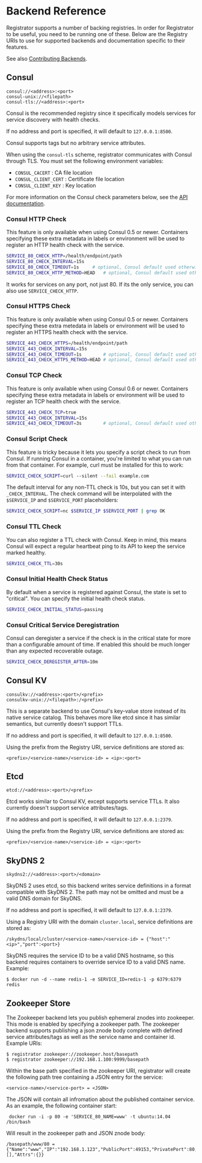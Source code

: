 # Backend Reference

Registrator supports a number of backing registries. In order for Registrator to
be useful, you need to be running one of these. Below are the Registry URIs to
use for supported backends and documentation specific to their features.

See also [Contributing Backends](../dev/backends.md).

## Consul

	consul://<address>:<port>
	consul-unix://<filepath>
	consul-tls://<address>:<port>

Consul is the recommended registry since it specifically models services for
service discovery with health checks.

If no address and port is specified, it will default to `127.0.0.1:8500`.

Consul supports tags but no arbitrary service attributes.

When using the `consul-tls` scheme, registrator communicates with Consul through TLS. You must set the following environment variables:
 * `CONSUL_CACERT` : CA file location
 * `CONSUL_CLIENT_CERT` : Certificate file location
 * `CONSUL_CLIENT_KEY` : Key location

For more information on the Consul check parameters below, see the [API documentation](https://www.consul.io/api/agent/check.html#register-check).

### Consul HTTP Check

This feature is only available when using Consul 0.5 or newer. Containers
specifying these extra metadata in labels or environment will be used to
register an HTTP health check with the service.

```bash
SERVICE_80_CHECK_HTTP=/health/endpoint/path
SERVICE_80_CHECK_INTERVAL=15s
SERVICE_80_CHECK_TIMEOUT=1s		# optional, Consul default used otherwise
SERVICE_80_CHECK_HTTP_METHOD=HEAD	# optional, Consul default used otherwise
```

It works for services on any port, not just 80. If its the only service,
you can also use `SERVICE_CHECK_HTTP`.

### Consul HTTPS Check

This feature is only available when using Consul 0.5 or newer. Containers
specifying these extra metedata in labels or environment will be used to
register an HTTPS health check with the service.

```bash
SERVICE_443_CHECK_HTTPS=/health/endpoint/path
SERVICE_443_CHECK_INTERVAL=15s
SERVICE_443_CHECK_TIMEOUT=1s		# optional, Consul default used otherwise
SERVICE_443_CHECK_HTTPS_METHOD=HEAD	# optional, Consul default used otherwise
```

### Consul TCP Check

This feature is only available when using Consul 0.6 or newer. Containers
specifying these extra metadata in labels or environment will be used to
register an TCP health check with the service.

```bash
SERVICE_443_CHECK_TCP=true
SERVICE_443_CHECK_INTERVAL=15s
SERVICE_443_CHECK_TIMEOUT=3s		# optional, Consul default used otherwise
```

### Consul Script Check

This feature is tricky because it lets you specify a script check to run from
Consul. If running Consul in a container, you're limited to what you can run
from that container. For example, curl must be installed for this to work:

```bash
SERVICE_CHECK_SCRIPT=curl --silent --fail example.com
```

The default interval for any non-TTL check is 10s, but you can set it with
`_CHECK_INTERVAL`. The check command will be interpolated with the `$SERVICE_IP`
and `$SERVICE_PORT` placeholders:

```bash
SERVICE_CHECK_SCRIPT=nc $SERVICE_IP $SERVICE_PORT | grep OK
```

### Consul TTL Check

You can also register a TTL check with Consul. Keep in mind, this means Consul
will expect a regular heartbeat ping to its API to keep the service marked
healthy.

```bash
SERVICE_CHECK_TTL=30s
```

### Consul Initial Health Check Status

By default when a service is registered against Consul, the state is set to "critical". You can specify the initial health check status.

```bash
SERVICE_CHECK_INITIAL_STATUS=passing
```

### Consul Critical Service Deregistration

Consul can deregister a service if the check is in the critical state for more than a configurable amount of time.
If enabled this should be much longer than any expected recoverable outage.

```bash
SERVICE_CHECK_DEREGISTER_AFTER=10m
```

## Consul KV

	consulkv://<address>:<port>/<prefix>
	consulkv-unix://<filepath>:/<prefix>

This is a separate backend to use Consul's key-value store instead of its native
service catalog. This behaves more like etcd since it has similar semantics, but
currently doesn't support TTLs.

If no address and port is specified, it will default to `127.0.0.1:8500`.

Using the prefix from the Registry URI, service definitions are stored as:

	<prefix>/<service-name>/<service-id> = <ip>:<port>

## Etcd

	etcd://<address>:<port>/<prefix>

Etcd works similar to Consul KV, except supports service TTLs. It also currently
doesn't support service attributes/tags.

If no address and port is specified, it will default to `127.0.0.1:2379`.

Using the prefix from the Registry URI, service definitions are stored as:

	<prefix>/<service-name>/<service-id> = <ip>:<port>

## SkyDNS 2

	skydns2://<address>:<port>/<domain>

SkyDNS 2 uses etcd, so this backend writes service definitions in a format compatible with SkyDNS 2.
The path may not be omitted and must be a valid DNS domain for SkyDNS.

If no address and port is specified, it will default to `127.0.0.1:2379`.

Using a Registry URI with the domain `cluster.local`, service definitions are stored as:

	/skydns/local/cluster/<service-name>/<service-id> = {"host":"<ip>","port":<port>}

SkyDNS requires the service ID to be a valid DNS hostname, so this backend requires containers to
override service ID to a valid DNS name. Example:

	$ docker run -d --name redis-1 -e SERVICE_ID=redis-1 -p 6379:6379 redis

## Zookeeper Store

The Zookeeper backend lets you publish ephemeral znodes into zookeeper. This mode is enabled by specifying a zookeeper path.  The zookeeper backend supports publishing a json znode body complete with defined service attributes/tags as well as the service name and container id. Example URIs:

	$ registrator zookeeper://zookeeper.host/basepath
	$ registrator zookeeper://192.168.1.100:9999/basepath

Within the base path specified in the zookeeper URI, registrator will create the following path tree containing a JSON entry for the service:

	<service-name>/<service-port> = <JSON>

The JSON will contain all infromation about the published container service. As an example, the following container start:

     docker run -i -p 80 -e 'SERVICE_80_NAME=www' -t ubuntu:14.04 /bin/bash

Will result in the zookeeper path and JSON znode body:

    /basepath/www/80 = {"Name":"www","IP":"192.168.1.123","PublicPort":49153,"PrivatePort":80,"ContainerID":"9124853ff0d1","Tags":[],"Attrs":{}}
